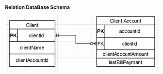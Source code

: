 ### Relation DataBase Schema
![](https://github.com/OP-NC-EduCentre/yanovskyy/blob/1-tasks-of-laboratory-work-1/1.2-RelationDBSchema/Yanovskiy_rel.png)
